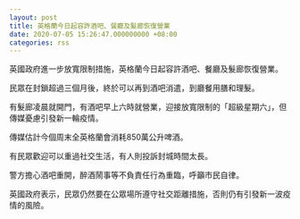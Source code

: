 ```yaml
---
layout: post
title: 英格蘭今日起容許酒吧、餐廳及髮廊恢復營業
date: 2020-07-05 15:26:47.000000000 +08:00
categories: rss
---
```


英國政府進一步放寬限制措施，英格蘭今日起容許酒吧、餐廳及髮廊恢復營業。

民眾在封鎖超過三個月後，終於可以再到酒吧消遣，到廳餐用膳和理髮。

有髮廊凌晨就開門，有酒吧早上六時就營業，迎接放寬限制的「超級星期六」，但傳媒憂慮引發新一輪疫情。

傳媒估計今個周末全英格蘭會消耗850萬公升啤酒。

有民眾歡迎可以重過社交生活，有人則投訴封城時間太長。

警方擔心酒吧重開，醉酒鬧事等不負責任行為重臨，呼籲市民自律。

英國政府表示，民眾仍然要在公眾場所遵守社交距離措施，否則仍有引發新一波疫情的風險。
